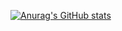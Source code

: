 [![Anurag's GitHub stats](https://github-readme-stats.vercel.app/api?username=GMasterHD)](https://github.com/anuraghazra/github-readme-stats)
